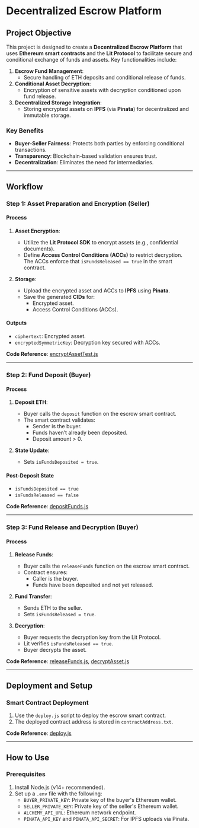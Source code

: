 # Decentralized Escrow Platform

## Project Objective
This project is designed to create a **Decentralized Escrow Platform** that uses **Ethereum smart contracts** and the **Lit Protocol** to facilitate secure and conditional exchange of funds and assets. Key functionalities include:

1. **Escrow Fund Management**:
   - Secure handling of ETH deposits and conditional release of funds.
2. **Conditional Asset Decryption**:
   - Encryption of sensitive assets with decryption conditioned upon fund release.
3. **Decentralized Storage Integration**:
   - Storing encrypted assets on **IPFS** (via **Pinata**) for decentralized and immutable storage.

### Key Benefits
- **Buyer-Seller Fairness**: Protects both parties by enforcing conditional transactions.
- **Transparency**: Blockchain-based validation ensures trust.
- **Decentralization**: Eliminates the need for intermediaries.

---

## Workflow

### **Step 1: Asset Preparation and Encryption (Seller)**

#### Process
1. **Asset Encryption**:
   - Utilize the **Lit Protocol SDK** to encrypt assets (e.g., confidential documents).
   - Define **Access Control Conditions (ACCs)** to restrict decryption. The ACCs enforce that `isFundsReleased == true` in the smart contract.

2. **Storage**:
   - Upload the encrypted asset and ACCs to **IPFS** using **Pinata**.
   - Save the generated **CIDs** for:
     - Encrypted asset.
     - Access Control Conditions (ACCs).

#### Outputs
- `ciphertext`: Encrypted asset.
- `encryptedSymmetricKey`: Decryption key secured with ACCs.

**Code Reference**: [encryptAssetTest.js](encryptAssetTest.js)

---

### **Step 2: Fund Deposit (Buyer)**

#### Process
1. **Deposit ETH**:
   - Buyer calls the `deposit` function on the escrow smart contract.
   - The smart contract validates:
     - Sender is the buyer.
     - Funds haven’t already been deposited.
     - Deposit amount > 0.

2. **State Update**:
   - Sets `isFundsDeposited = true`.

#### Post-Deposit State
- `isFundsDeposited == true`
- `isFundsReleased == false`

**Code Reference**: [depositFunds.js](depositFunds.js)

---

### **Step 3: Fund Release and Decryption (Buyer)**

#### Process
1. **Release Funds**:
   - Buyer calls the `releaseFunds` function on the escrow smart contract.
   - Contract ensures:
     - Caller is the buyer.
     - Funds have been deposited and not yet released.

2. **Fund Transfer**:
   - Sends ETH to the seller.
   - Sets `isFundsReleased = true`.

3. **Decryption**:
   - Buyer requests the decryption key from the Lit Protocol.
   - Lit verifies `isFundsReleased == true`.
   - Buyer decrypts the asset.

**Code Reference**: [releaseFunds.js](releaseFunds.js), [decryptAsset.js](decryptAsset.js)

---

## Deployment and Setup

### **Smart Contract Deployment**
1. Use the `deploy.js` script to deploy the escrow smart contract.
2. The deployed contract address is stored in `contractAddress.txt`.

**Code Reference**: [deploy.js](deploy.js)

---

## How to Use

### **Prerequisites**
1. Install Node.js (v14+ recommended).
2. Set up a `.env` file with the following:
   - `BUYER_PRIVATE_KEY`: Private key of the buyer's Ethereum wallet.
   - `SELLER_PRIVATE_KEY`: Private key of the seller's Ethereum wallet.
   - `ALCHEMY_API_URL`: Ethereum network endpoint.
   - `PINATA_API_KEY` and `PINATA_API_SECRET`: For IPFS uploads via Pinata.
